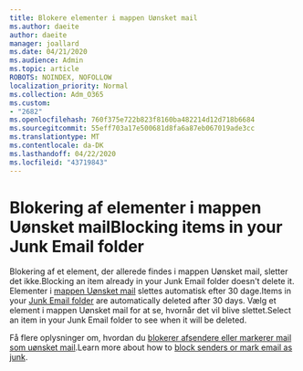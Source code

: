 ```yaml
---
title: Blokere elementer i mappen Uønsket mail
ms.author: daeite
author: daeite
manager: joallard
ms.date: 04/21/2020
ms.audience: Admin
ms.topic: article
ROBOTS: NOINDEX, NOFOLLOW
localization_priority: Normal
ms.collection: Adm_O365
ms.custom:
- "2682"
ms.openlocfilehash: 760f375e722b823f8160ba482214d12d718b6684
ms.sourcegitcommit: 55eff703a17e500681d8fa6a87eb067019ade3cc
ms.translationtype: MT
ms.contentlocale: da-DK
ms.lasthandoff: 04/22/2020
ms.locfileid: "43719843"
---
```

# <a name="blocking-items-in-your-junk-email-folder"></a><span data-ttu-id="a35d5-102">Blokering af elementer i mappen Uønsket mail</span><span class="sxs-lookup"><span data-stu-id="a35d5-102">Blocking items in your Junk Email folder</span></span>

<span data-ttu-id="a35d5-103">Blokering af et element, der allerede findes i mappen Uønsket mail, sletter det ikke.</span><span class="sxs-lookup"><span data-stu-id="a35d5-103">Blocking an item already in your Junk Email folder doesn't delete it.</span></span> <span data-ttu-id="a35d5-104">Elementer i [mappen Uønsket mail](https://outlook.live.com/mail/junkemail) slettes automatisk efter 30 dage.</span><span class="sxs-lookup"><span data-stu-id="a35d5-104">Items in your [Junk Email folder](https://outlook.live.com/mail/junkemail) are automatically deleted after 30 days.</span></span> <span data-ttu-id="a35d5-105">Vælg et element i mappen Uønsket mail for at se, hvornår det vil blive slettet.</span><span class="sxs-lookup"><span data-stu-id="a35d5-105">Select an item in your Junk Email folder to see when it will be deleted.</span></span>

<span data-ttu-id="a35d5-106">Få flere oplysninger om, hvordan du [blokerer afsendere eller markerer mail som uønsket mail](https://support.office.com/article/a3ece97b-82f8-4a5e-9ac3-e92fa6427ae4).</span><span class="sxs-lookup"><span data-stu-id="a35d5-106">Learn more about how to [block senders or mark email as junk](https://support.office.com/article/a3ece97b-82f8-4a5e-9ac3-e92fa6427ae4).</span></span>
